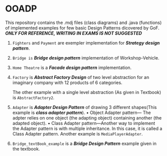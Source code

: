 # OOADP
This repository contains the .mdj files (class diagrams) and .java (functions) of implemented examples for few basic Design Patterns dicovered by GoF.
***ONLY FOR REFERENCE, WRITING IN EXAMS IS NOT SUGGESTED***
1) ```Fighters``` and ```Payment``` are exempler implementation for ***Strategy design pattern***.
2) ```Bridge is``` ***Bridge design pattern*** implementation of Workshop-Vehicle.
3) ```Home Theatre``` is a ***Facade design pattern*** implementation.
4) ```Factory``` is ***Abstract Factory Design*** of two level abstraction for an imaginary company with 12 products of 6 categories.
    
    The other example with a single level abstraction (As given in Textbook) is ```AbstractFactory2```.
5) ```Adapter``` is ***Adapter Design Pattern*** of drawing 3 different shapes(This example is ***class adapter pattern***).
    • Object Adapter pattern— The adpter relies on one object (the adapting object) containing another (the adapted object).
    • Class Adapter pattern—Another way to implement the Adapter pattern is with multiple inheritance. In this case, it is 
    called a Class Adapter pattern.
    Another example is ```MediaPlayerAdapter```.
6) ```Bridge_textBook_example``` is a ***Bridge Design Pattern*** example given in the textbook.
